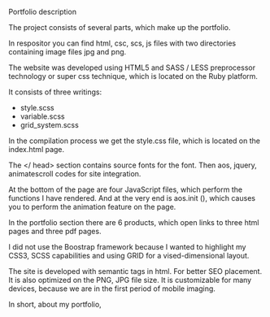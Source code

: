 Portfolio description

The project consists of several parts,
which make up the portfolio.

In respositor you can find html, csc, scs, js files
with two directories containing image files jpg and png.

The website was developed using HTML5 and SASS / LESS preprocessor technology
or super css technique, which is located on the Ruby platform.
 
 It consists of three writings:
- style.scss
- variable.scss
- grid_system.scss

In the compilation process we get the style.css file,
which is located on the index.html page.

The <head> </ head> section contains source fonts for the font.
Then aos, jquery, animatescroll codes for site integration.

At the bottom of the page are four JavaScript files,
which perform the functions I have rendered.
And at the very end is aos.init (),
which causes you to perform the animation feature on the page.

In the portfolio section there are 6 products,
which open links to three html pages and three pdf pages.

I did not use the Boostrap framework because I wanted to highlight my CSS3, SCSS capabilities
and using GRID for a vised-dimensional layout.

The site is developed with semantic tags in html.
For better SEO placement. It is also optimized on the PNG, JPG file size.
It is customizable for many devices,
because we are in the first period of mobile imaging.

In short, about my portfolio,
